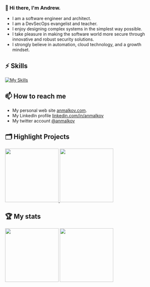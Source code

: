 ### 👋 Hi there, I'm Andrew.

- I am a software engineer and architect.
- I am a DevSecOps evangelist and teacher.
- I enjoy designing complex systems in the simplest way possible.
- I take pleasure in making the software world more secure through innovative and robust security solutions.
- I strongly believe in automation, cloud technology, and a growth mindset.

## ⚡ Skills

[![My Skills](https://skillicons.dev/icons?i=cs,js,ts,go,python,html,dotnet,react,nodejs,azure,kubernetes,docker,powershell,bash)](https://skillicons.dev)

## 📫 How to reach me

- My personal web site [anmalkov.com](https://www.anmalkov.com).
- My LinkedIn profile [linkedin.com/in/anmalkov](https://www.linkedin.com/in/anmalkov)
- My twitter account [@anmalkov](https://twitter.com/anmalkov)

## 🗂️ Highlight Projects

<a href="https://github.com/anmalkov/crisp">
  <picture>
    <source
      srcset="https://github-readme-stats.vercel.app/api/pin/?username=anmalkov&repo=crisp&show_icons=true&theme=dark&border_color=333333"
      media="(prefers-color-scheme: dark)"
    />
    <source
      srcset="https://github-readme-stats.vercel.app/api/pin/?username=anmalkov&repo=crisp&show_icons=true"
      media="(prefers-color-scheme: light), (prefers-color-scheme: no-preference)"
    />
    <img height=175 src="https://github-readme-stats.vercel.app/api/pin/?username=anmalkov&repo=crisp&show_icons=true" />
  </picture>
</a>

<a href="https://github.com/anmalkov/imcopy">
  <picture>
    <source
      srcset="https://github-readme-stats.vercel.app/api/pin/?username=anmalkov&repo=imcopy&show_icons=true&theme=dark&border_color=333333"
      media="(prefers-color-scheme: dark)"
    />
    <source
      srcset="https://github-readme-stats.vercel.app/api/pin/?username=anmalkov&repo=imcopy&show_icons=true"
      media="(prefers-color-scheme: light), (prefers-color-scheme: no-preference)"
    />
    <img height=175 src="https://github-readme-stats.vercel.app/api/pin/?username=anmalkov&repo=imcopy&show_icons=true" />
  </picture>
</a>

## 🏆 My stats

<picture>
  <source
    srcset="https://github-readme-stats.vercel.app/api?username=anmalkov&show_icons=true&rank_icon=percentile&theme=dark&border_color=333333"
    media="(prefers-color-scheme: dark)"
  />
  <source
    srcset="https://github-readme-stats.vercel.app/api?username=anmalkov&show_icons=true"
    media="(prefers-color-scheme: light), (prefers-color-scheme: no-preference)"
  />
  <img height=175 src="https://github-readme-stats.vercel.app/api?username=anmalkov&show_icons=true" />
</picture>

<picture>
  <source
    srcset="https://github-readme-stats.vercel.app/api/top-langs/?username=anmalkov&show_icons=true&theme=dark&layout=compact&border_color=333333"
    media="(prefers-color-scheme: dark)"
  />
  <source
    srcset="https://github-readme-stats.vercel.app/api/top-langs/?username=anmalkov&show_icons=true&layout=compact"
    media="(prefers-color-scheme: light), (prefers-color-scheme: no-preference)"
  />
  <img  height=175 src="https://github-readme-stats.vercel.app/api/top-langs/?username=anmalkov&show_icons=true&layout=compact" />
</picture>
